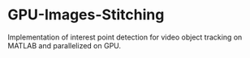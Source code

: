 # GPU-Images-Stitching
Implementation of interest point detection for video object tracking on MATLAB and parallelized on GPU.

